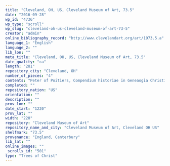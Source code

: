 ```yaml
---
title: "Cleveland, OH, US, Cleveland Museum of Art, 73.5"
date: "2016-09-28"
wp_id: "4736"
wp_type: "scroll"
wp_slug: "cleveland-oh-us-cleveland-museum-of-art-73-5"
creator: "admin"
online_bibliography_record: "http://www.clevelandart.org/art/1973.5.a"
language_1: "English"
language_2: ""
lib_lon: ""
meta_title: "Cleveland, OH, US, Cleveland Museum of Art, 73.5"
date_quality: "ca"
length: "281"
repository_city: "Cleveland, OH"
number_of_pieces: "4"
contents: "Peter of Poitiers, Compendium historiae in Geneaogia Christi."
completed: ""
repository_nation: "US"
orientation: ""
description: ""
prov_lon: ""
date_start: "1220"
prov_lat: ""
width: "220"
repository: "Cleveland Museum of Art"
repository_name_and_city: "Cleveland Museum of Art, Cleveland OH US"
shelfmark: "73.5"
provenance: "England, Canterbury"
lib_lat: ""
online_images: ""
_scrolls_id: "501"
type: "Trees of Christ"
---
```



